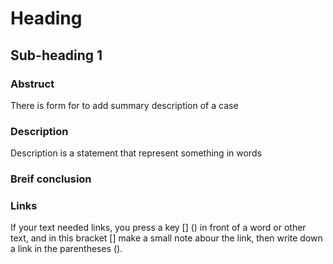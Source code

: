 # Heading

## Sub-heading 1

### Abstruct

There is form for to add summary description of a case

### Description

Description is a statement that represent something in words

### Breif conclusion 

### Links

If your text needed links, you press a key [] () in front of a word or other text, and in this bracket [] make a small note abour the link, then write down a link in the parentheses (). 

